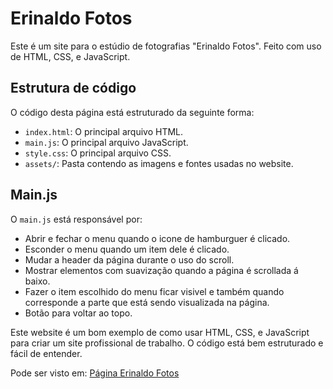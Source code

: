 # Erinaldo Fotos

Este é um site para o estúdio de fotografias "Erinaldo Fotos". Feito com uso de HTML, CSS, e JavaScript.

## Estrutura de código

O código desta página está estruturado da seguinte forma:

* `index.html`: O principal arquivo HTML.
* `main.js`: O principal arquivo JavaScript.
* `style.css`: O principal arquivo CSS.
* `assets/`: Pasta contendo as imagens e fontes usadas no website.

## Main.js

O `main.js` está responsável por:

* Abrir e fechar o menu quando o icone de hamburguer é clicado.
* Esconder o menu quando um item dele é clicado.
* Mudar a header da página durante o uso do scroll.
* Mostrar elementos com suavização quando a página é scrollada á baixo.
* Fazer o item escolhido do menu ficar visivel e também quando corresponde a parte que está sendo visualizada na página.
* Botão para voltar ao topo.

Este website é um bom exemplo de como usar HTML, CSS, e JavaScript para criar um site profissional de trabalho. O código está bem estruturado e fácil de entender.

Pode ser visto em: [Página Erinaldo Fotos](https://erinaldofotos.netlify.app/)